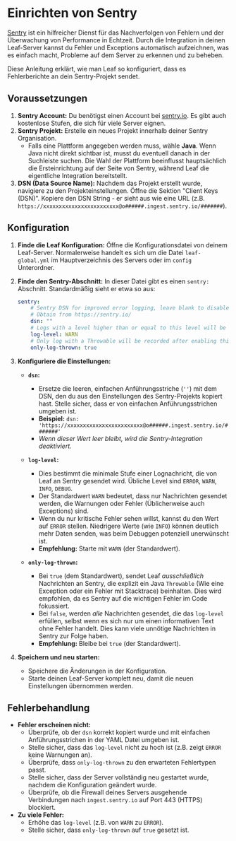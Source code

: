 # Einrichten von Sentry

[Sentry](https://sentry.io/) ist ein hilfreicher Dienst für das Nachverfolgen von Fehlern und der Überwachung von Performance in Echtzeit. Durch die Integration in deinen Leaf-Server kannst du Fehler und Exceptions automatisch aufzeichnen, was es einfach macht, Probleme auf dem Server zu erkennen und zu beheben.

Diese Anleitung erklärt, wie man Leaf so konfiguriert, dass es Fehlerberichte an dein Sentry-Projekt sendet.

## Voraussetzungen

1.  **Sentry Account:** Du benötigst einen Account bei [sentry.io](https://sentry.io/). Es gibt auch kostenlose Stufen, die sich für viele Server eignen.
2.  **Sentry Projekt:** Erstelle ein neues Projekt innerhalb deiner Sentry Organisation.
    - Falls eine Plattform angegeben werden muss, wähle **Java**. Wenn Java nicht direkt sichtbar ist, musst du eventuell danach in der Suchleiste suchen. Die Wahl der Plattform beeinflusst hauptsächlich die Ersteinrichtung auf der Seite von Sentry, während Leaf die eigentliche Integration bereitstellt.
3.  **DSN (Data Source Name):** Nachdem das Projekt erstellt wurde, navigiere zu den Projekteinstellungen. Öffne die Sektion "Client Keys (DSN)". Kopiere den DSN String - er sieht aus wie eine URL (z.B. `https://xxxxxxxxxxxxxxxxxxxxxxxx@o######.ingest.sentry.io/#######`).

## Konfiguration

1.  **Finde die Leaf Konfiguration:** Öffne die Konfigurationsdatei von deinem Leaf-Server. Normalerweise handelt es sich um die Datei `leaf-global.yml` im Hauptverzeichnis des Servers oder im `config` Unterordner.

2.  **Finde den Sentry-Abschnitt:** In dieser Datei gibt es einen `sentry:` Abschnitt. Standardmäßig sieht er etwa so aus:

    ```yaml
    sentry:
        # Sentry DSN for improved error logging, leave blank to disable,
        # Obtain from https://sentry.io/
        dsn: ""
        # Logs with a level higher than or equal to this level will be recorded.
        log-level: WARN
        # Only log with a Throwable will be recorded after enabling this.
        only-log-thrown: true
    ```

3.  **Konfiguriere die Einstellungen:**
    - **`dsn`:**
        - Ersetze die leeren, einfachen Anführungsstriche (`''`) mit dem DSN, den du aus den Einstellungen des Sentry-Projekts kopiert hast. Stelle sicher, dass er von einfachen Anführungsstrichen umgeben ist.
        - **Beispiel:** `dsn: 'https://xxxxxxxxxxxxxxxxxxxxxxxx@o######.ingest.sentry.io/#######'`
        - _Wenn dieser Wert leer bleibt, wird die Sentry-Integration deaktiviert._

    - **`log-level`:**
        - Dies bestimmt die minimale Stufe einer Lognachricht, die von Leaf an Sentry gesendet wird. Übliche Level sind `ERROR`, `WARN`, `INFO`, `DEBUG`.
        - Der Standardwert `WARN` bedeutet, dass nur Nachrichten gesendet werden, die Warnungen oder Fehler (Üblicherweise auch Exceptions) sind.
        - Wenn du nur kritische Fehler sehen willst, kannst du den Wert auf `ERROR` stellen. Niedrigere Werte (wie `INFO`) können deutlich mehr Daten senden, was beim Debuggen potenziell unerwünscht ist.
        - **Empfehlung:** Starte mit `WARN` (der Standardwert).

    - **`only-log-thrown`:**
        - Bei `true` (dem Standardwert), sendet Leaf _ausschließlich_ Nachrichten an Sentry, die explizit ein Java `Throwable` (Wie eine Exception oder ein Fehler mit Stacktrace) beinhalten. Dies wird empfohlen, da es Sentry auf die wichtigen Fehler im Code fokussiert.
        - Bei `false`, werden _alle_ Nachrichten gesendet, die das `log-level` erfüllen, selbst wenn es sich nur um einen informativen Text ohne Fehler handelt. Dies kann viele unnötige Nachrichten in Sentry zur Folge haben.
        - **Empfehlung:** Bleibe bei `true` (der Standardwert).

4.  **Speichern und neu starten:**
    - Speichere die Änderungen in der Konfiguration.
    - Starte deinen Leaf-Server komplett neu, damit die neuen Einstellungen übernommen werden.

## Fehlerbehandlung

- **Fehler erscheinen nicht:**
    - Überprüfe, ob der `dsn` korrekt kopiert wurde und mit einfachen Anführungsstrichen in der YAML Datei umgeben ist.
    - Stelle sicher, dass das `log-level` nicht zu hoch ist (z.B. zeigt `ERROR` keine Warnungen an).
    - Überprüfe, dass `only-log-thrown` zu den erwarteten Fehlertypen passt.
    - Stelle sicher, dass der Server vollständig neu gestartet wurde, nachdem die Konfiguration geändert wurde.
    - Überprüfe, ob die Firewall deines Servers ausgehende Verbindungen nach `ingest.sentry.io` auf Port 443 (HTTPS) blockiert.
- **Zu viele Fehler:**
    - Erhöhe das `log-level` (z.B. von `WARN` zu `ERROR`).
    - Stelle sicher, dass `only-log-thrown` auf `true` gesetzt ist.
